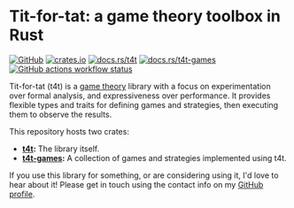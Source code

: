 # Tit-for-tat: a game theory toolbox in Rust

[![GitHub](https://img.shields.io/badge/github-walkie%2Ftit--for--tat-mediumorchid?logo=github)][github-repo]
[![crates.io](https://img.shields.io/crates/v/t4t?label=crates.io)][t4t-crates]
[![docs.rs/t4t](https://img.shields.io/badge/docs.rs-t4t-blue?logo=docs.rs)][t4t-docs]
[![docs.rs/t4t-games](https://img.shields.io/badge/docs.rs-t4t--games-blue?logo=docs.rs)][games-docs]
[![GitHub actions workflow status](https://img.shields.io/github/actions/workflow/status/walkie/tit-for-tat/rust.yml?logo=rust)][github-build]

Tit-for-tat (t4t) is a [game theory][wiki-game-theory] library with a focus on experimentation over
formal analysis, and expressiveness over performance. It provides flexible types and traits for
defining games and strategies, then executing them to observe the results.

This repository hosts two crates:

- **[t4t][t4t-crates]:** The library itself.
- **[t4t-games][games-crates]:** A collection of games and strategies implemented using t4t.

If you use this library for something, or are considering using it, I'd love to hear about it!
Please get in touch using the contact info on my [GitHub profile][github-profile].


[github-build]: https://github.com/walkie/tit-for-tat/actions
[github-profile]: https://github.com/walkie
[github-repo]: https://github.com/walkie/tit-for-tat
[t4t-crates]: https://crates.io/crates/t4t
[t4t-docs]: https://docs.rs/t4t
[games-crates]: https://crates.io/crates/t4t-games
[games-docs]: https://docs.rs/t4t-games
[wiki-game-theory]: https://en.wikipedia.org/wiki/Game_theory
